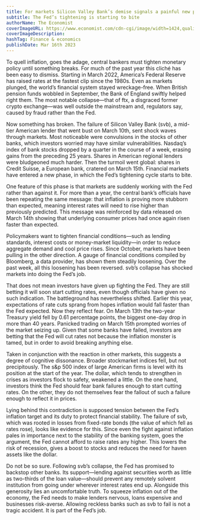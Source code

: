 ```yaml
---
title: For markets Silicon Valley Bank’s demise signals a painful new phase
subtitle: The Fed’s tightening is starting to bite
authorName: The Economist
coverImageURL: https://www.economist.com/cdn-cgi/image/width=1424,quality=80,format=auto/media-assets/image/20230318_FND002.jpg
coverImageDescription:  
hashTag: Finance & economics
publishDate: Mar 16th 2023
---
```


To quell inflation, goes the adage, central bankers must tighten monetary policy until something breaks. For much of the past year this cliché has been easy to dismiss. Starting in March 2022, America’s Federal Reserve has raised rates at the fastest clip since the 1980s. Even as markets plunged, the world’s financial system stayed wreckage-free. When British pension funds wobbled in September, the Bank of England swiftly helped right them. The most notable collapse—that of ftx, a disgraced former crypto exchange—was well outside the mainstream and, regulators say, caused by fraud rather than the Fed.

Now something has broken. The failure of Silicon Valley Bank (svb), a mid-tier American lender that went bust on March 10th, sent shock waves through markets. Most noticeable were convulsions in the stocks of other banks, which investors worried may have similar vulnerabilities. Nasdaq’s index of bank stocks dropped by a quarter in the course of a week, erasing gains from the preceding 25 years. Shares in American regional lenders were bludgeoned much harder. Then the turmoil went global: shares in Credit Suisse, a European bank, cratered on March 15th. Financial markets have entered a new phase, in which the Fed’s tightening cycle starts to bite.

One feature of this phase is that markets are suddenly working with the Fed rather than against it. For more than a year, the central bank’s officials have been repeating the same message: that inflation is proving more stubborn than expected, meaning interest rates will need to rise higher than previously predicted. This message was reinforced by data released on March 14th showing that underlying consumer prices had once again risen faster than expected.

Policymakers want to tighten financial conditions—such as lending standards, interest costs or money-market liquidity—in order to reduce aggregate demand and cool price rises. Since October, markets have been pulling in the other direction. A gauge of financial conditions compiled by Bloomberg, a data provider, has shown them steadily loosening. Over the past week, all this loosening has been reversed. svb’s collapse has shocked markets into doing the Fed’s job.

That does not mean investors have given up fighting the Fed. They are still betting it will soon start cutting rates, even though officials have given no such indication. The battleground has nevertheless shifted. Earlier this year, expectations of rate cuts sprang from hopes inflation would fall faster than the Fed expected. Now they reflect fear. On March 13th the two-year Treasury yield fell by 0.61 percentage points, the biggest one-day drop in more than 40 years. Panicked trading on March 15th prompted worries of the market seizing up. Given that some banks have failed, investors are betting that the Fed will cut rates not because the inflation monster is tamed, but in order to avoid breaking anything else.

Taken in conjunction with the reaction in other markets, this suggests a degree of cognitive dissonance. Broader stockmarket indices fell, but not precipitously. The s&p 500 index of large American firms is level with its position at the start of the year. The dollar, which tends to strengthen in crises as investors flock to safety, weakened a little. On the one hand, investors think the Fed should fear bank failures enough to start cutting rates. On the other, they do not themselves fear the fallout of such a failure enough to reflect it in prices.

Lying behind this contradiction is supposed tension between the Fed’s inflation target and its duty to protect financial stability. The failure of svb, which was rooted in losses from fixed-rate bonds (the value of which fell as rates rose), looks like evidence for this. Since even the fight against inflation pales in importance next to the stability of the banking system, goes the argument, the Fed cannot afford to raise rates any higher. This lowers the risk of recession, gives a boost to stocks and reduces the need for haven assets like the dollar.

Do not be so sure. Following svb’s collapse, the Fed has promised to backstop other banks. Its support—lending against securities worth as little as two-thirds of the loan value—should prevent any remotely solvent institution from going under wherever interest rates end up. Alongside this generosity lies an uncomfortable truth. To squeeze inflation out of the economy, the Fed needs to make lenders nervous, loans expensive and businesses risk-averse. Allowing reckless banks such as svb to fail is not a tragic accident. It is part of the Fed’s job.